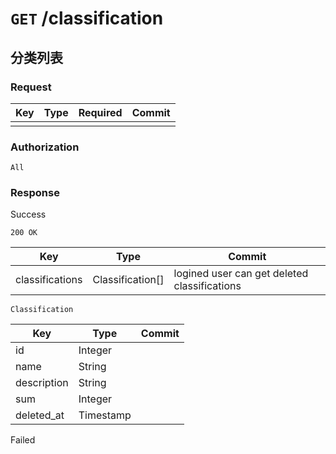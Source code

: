 # `GET` /classification

## 分类列表

### Request

| Key | Type | Required | Commit |
| --- | --- | --- | --- |
| | | | |

### Authorization

`All`

### Response

Success

`200 OK`

| Key | Type | Commit |
| --- | --- | --- |
| classifications | Classification[] | logined user can get deleted classifications |

`Classification`

| Key | Type | Commit |
| --- | --- | --- |
| id | Integer | |
| name | String | |
| description | String | |
| sum | Integer | |
| deleted_at | Timestamp | |

Failed
